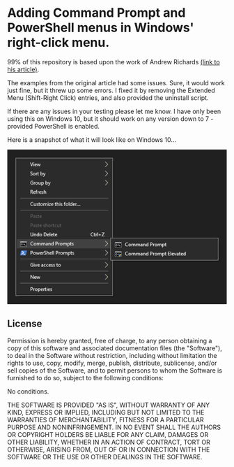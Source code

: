 # Adding Command Prompt and PowerShell menus in Windows' right-click menu.

99% of this repository is based upon the work of Andrew Richards [(link to his article)](https://learn.microsoft.com/en-us/archive/blogs/andrew_richards/enhancing-the-open-command-prompt-here-shift-right-click-context-menu-experience).

The examples from the original article had some issues.  Sure, it would work just fine,
but it threw up some errors.  I fixed it by removing the Extended Menu (Shift-Right Click)
entries, and also provided the uninstall script.

If there are any issues in your testing please let me know.  I have only been using this
on Windows 10, but it should work on any version down to 7 - provided PowerShell is enabled.

Here is a snapshot of what it will look like on Windows 10...


![Screenshot](screenshot.png)


## License

Permission is hereby granted, free of charge, to any person obtaining a copy
of this software and associated documentation files (the "Software"), to deal
in the Software without restriction, including without limitation the rights
to use, copy, modify, merge, publish, distribute, sublicense, and/or sell
copies of the Software, and to permit persons to whom the Software is
furnished to do so, subject to the following conditions:

No conditions.

THE SOFTWARE IS PROVIDED "AS IS", WITHOUT WARRANTY OF ANY KIND, EXPRESS OR
IMPLIED, INCLUDING BUT NOT LIMITED TO THE WARRANTIES OF MERCHANTABILITY,
FITNESS FOR A PARTICULAR PURPOSE AND NONINFRINGEMENT. IN NO EVENT SHALL THE
AUTHORS OR COPYRIGHT HOLDERS BE LIABLE FOR ANY CLAIM, DAMAGES OR OTHER
LIABILITY, WHETHER IN AN ACTION OF CONTRACT, TORT OR OTHERWISE, ARISING FROM,
OUT OF OR IN CONNECTION WITH THE SOFTWARE OR THE USE OR OTHER DEALINGS IN THE
SOFTWARE.
